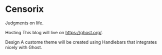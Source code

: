 # Censorix

Judgments on life.

Hosting
This blog will live on https://ghost.org/.

Design
A custome theme will be created using Handlebars that integrates nicely with Ghost.


